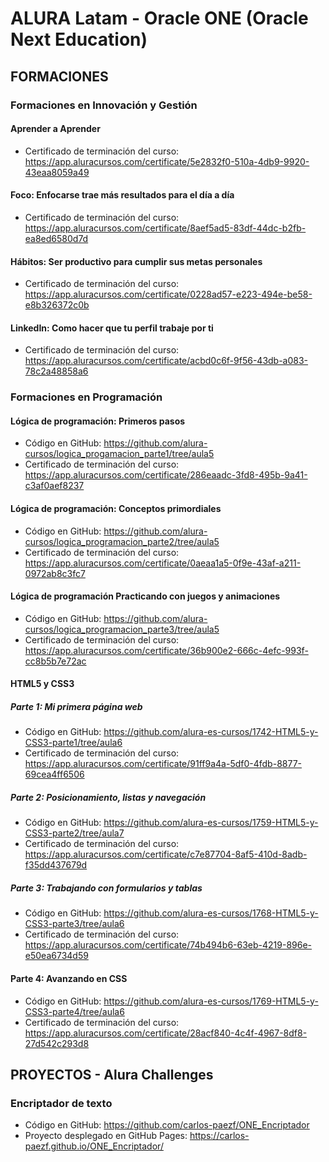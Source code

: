 # ALURA Latam - Oracle ONE (Oracle Next Education)

## FORMACIONES

### Formaciones en Innovación y Gestión

#### Aprender a Aprender

- Certificado de terminación del curso: <https://app.aluracursos.com/certificate/5e2832f0-510a-4db9-9920-43eaa8059a49>

#### Foco: Enfocarse trae más resultados para el día a día

- Certificado de terminación del curso: <https://app.aluracursos.com/certificate/8aef5ad5-83df-44dc-b2fb-ea8ed6580d7d>

#### Hábitos: Ser productivo para cumplir sus metas personales

- Certificado de terminación del curso: <https://app.aluracursos.com/certificate/0228ad57-e223-494e-be58-e8b326372c0b>

#### LinkedIn: Como hacer que tu perfil trabaje por ti

- Certificado de terminación del curso: <https://app.aluracursos.com/certificate/acbd0c6f-9f56-43db-a083-78c2a48858a6>

### Formaciones en Programación

#### Lógica de programación: Primeros pasos

- Código en GitHub: <https://github.com/alura-cursos/logica_progamacion_parte1/tree/aula5>
- Certificado de terminación del curso: <https://app.aluracursos.com/certificate/286eaadc-3fd8-495b-9a41-c3af0aef8237>

#### Lógica de programación: Conceptos primordiales

- Código en GitHub: <https://github.com/alura-cursos/logica_programacion_parte2/tree/aula5>
- Certificado de terminación del curso: <https://app.aluracursos.com/certificate/0aeaa1a5-0f9e-43af-a211-0972ab8c3fc7>

#### Lógica de programación Practicando con juegos y animaciones

- Código en GitHub: <https://github.com/alura-cursos/logica_programacion_parte3/tree/aula5>
- Certificado de terminación del curso: <https://app.aluracursos.com/certificate/36b900e2-666c-4efc-993f-cc8b5b7e72ac>

#### HTML5 y CSS3

##### Parte 1: Mi primera página web

- Código en GitHub: <https://github.com/alura-es-cursos/1742-HTML5-y-CSS3-parte1/tree/aula6>
- Certificado de terminación del curso: <https://app.aluracursos.com/certificate/91ff9a4a-5df0-4fdb-8877-69cea4ff6506>

##### Parte 2: Posicionamiento, listas y navegación

- Código en GitHub: <https://github.com/alura-es-cursos/1759-HTML5-y-CSS3-parte2/tree/aula7>
- Certificado de terminación del curso: <https://app.aluracursos.com/certificate/c7e87704-8af5-410d-8adb-f35dd437679d>

##### Parte 3: Trabajando con formularios y tablas

- Código en GitHub: <https://github.com/alura-es-cursos/1768-HTML5-y-CSS3-parte3/tree/aula6>
- Certificado de terminación del curso: <https://app.aluracursos.com/certificate/74b494b6-63eb-4219-896e-e50ea6734d59>

#### Parte 4: Avanzando en CSS

- Código en GitHub: <https://github.com/alura-es-cursos/1769-HTML5-y-CSS3-parte4/tree/aula6>
- Certificado de terminación del curso: <https://app.aluracursos.com/certificate/28acf840-4c4f-4967-8df8-27d542c293d8>

## PROYECTOS - Alura Challenges

### Encriptador de texto

- Código en GitHub: <https://github.com/carlos-paezf/ONE_Encriptador>
- Proyecto desplegado en GitHub Pages: <https://carlos-paezf.github.io/ONE_Encriptador/>

